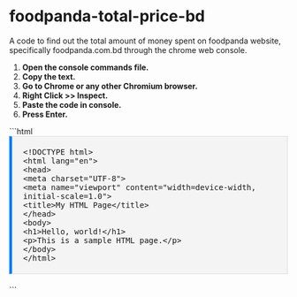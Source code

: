 # foodpanda-total-price-bd
A code to find out the total amount of money spent on foodpanda website, specifically foodpanda.com.bd through the chrome web console.
<ol>
    <li><strong>Open the console commands file.</strong></li>
    <li><strong>Copy the text.</strong></li>
    <li><strong>Go to Chrome or any other Chromium browser.</strong></li>
    <li><strong>Right Click &gt;&gt; Inspect.</strong></li>
    <li><strong>Paste the code in console.</strong></li>
    <li><strong>Press Enter.</strong></li>
</ol>
```html
<!DOCTYPE html>
<html lang="en">
<head>
<meta charset="UTF-8">
<meta name="viewport" content="width=device-width, initial-scale=1.0">
<title>HTML Code Box</title>
<style>
  /* Style for the box */
  .code-box {
    background-color: #f4f4f4;
    border: 1px solid #ddd;
    border-left: 5px solid #007bff;
    padding: 20px;
    margin-bottom: 20px;
    font-family: Consolas, Monaco, 'Andale Mono', 'Ubuntu Mono', monospace;
    overflow: auto; /* Allow scroll if content overflows */
  }
</style>
</head>
<body>

<!-- Code box -->
<div class="code-box">
  &lt;!DOCTYPE html&gt;<br>
  &lt;html lang="en"&gt;<br>
  &lt;head&gt;<br>
  &lt;meta charset="UTF-8"&gt;<br>
  &lt;meta name="viewport" content="width=device-width, initial-scale=1.0"&gt;<br>
  &lt;title&gt;My HTML Page&lt;/title&gt;<br>
  &lt;/head&gt;<br>
  &lt;body&gt;<br>
  &lt;h1&gt;Hello, world!&lt;/h1&gt;<br>
  &lt;p&gt;This is a sample HTML page.&lt;/p&gt;<br>
  &lt;/body&gt;<br>
  &lt;/html&gt;<br>
</div>

</body>
</html>
```

